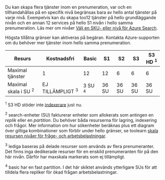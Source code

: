 Du kan skapa flera tjänster inom en prenumeration, var och en tillhandahållas på en specifik nivå begränsas bara av hello antal tjänster på varje nivå. Exempelvis kan du skapa too12 tjänster på hello grundläggande nivån och en annan 12 services på hello S1 nivån i hello samma prenumeration. Läs mer om nivåer [Välj en SKU- eller nivå för Azure Search](../articles/search/search-sku-tier.md).

Högsta tillåtna gränser kan aktiveras på begäran. Kontakta Azure-supporten om du behöver mer tjänster inom hello samma prenumeration.

| Resurs | Kostnadsfri | Basic | S1 | S2 | S3 | S3 HD <sup>1</sup> |
| --- | --- | --- | --- | --- | --- | --- |
| Maximal tjänster |1 |12 |12 |6 |6 |6 |
| Maximal skala i SU <sup>2</sup> |EJ TILLÄMPLIGT <sup>3</sup> |3 SU <sup>4</sup> |36 SU |36 SU |36 SU |36 SU |

<sup>1</sup> S3 HD stöder inte [indexerare](../articles/search/search-indexer-overview.md) just nu. 

<sup>2</sup> search-enheter (SU) fakturerar enheter som allokerats som antingen en *replik* eller en *partition*. Du behöver båda resurserna för lagring, indexering och frågor. Mer information om hur sökenheter beräknas plus ett diagram över giltiga kombinationer som förblir under hello gränser, se toolearn [skala resursen nivåer för fråge- och arbetsbelastningar](../articles/search/search-capacity-planning.md). 

<sup>3</sup> lediga baseras på delade resurser som används av flera prenumeranter. Det finns inga dedikerade resurser för en enskild prenumeranten för på den här nivån. Därför har maxskala markerats som ej tillämpligt.

<sup>4</sup> basic har en fast partition. I det här skiktet används ytterligare SUs för att tilldela flera repliker för ökad frågan arbetsbelastningar.

